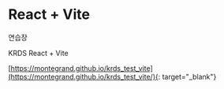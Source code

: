 # React + Vite

연습장

KRDS React + Vite

[https://montegrand.github.io/krds_test_vite](https://montegrand.github.io/krds_test_vite/){: target="_blank"}